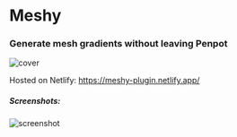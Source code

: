 # Meshy


### Generate mesh gradients without leaving Penpot

![cover](https://github.com/user-attachments/assets/d1304873-8b65-4b05-babf-8cbf5abfff11)

Hosted on Netlify: https://meshy-plugin.netlify.app/

##### Screenshots:
![screenshot](https://github.com/user-attachments/assets/795b8f18-45e7-4d6a-b8cd-08c0111c044e)
